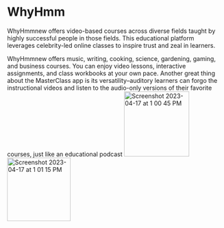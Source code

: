 # WhyHmm
WhyHmmnew offers video-based courses across diverse fields taught by highly successful people in those fields. This educational platform leverages celebrity-led online classes to inspire trust and zeal in learners.

WhyHmmnew offers music, writing, cooking, science, gardening, gaming, and business courses. You can enjoy video lessons, interactive assignments, and class workbooks at your own pace. Another great thing about the MasterClass app is its versatility–auditory learners can forgo the instructional videos and listen to the audio-only versions of their favorite courses, just like an educational podcast
<img width="152" alt="Screenshot 2023-04-17 at 1 00 45 PM" src="https://user-images.githubusercontent.com/40161365/232419758-4e8afdde-07e2-4dd3-8c5c-d1594f070ba7.png">
<img width="148" alt="Screenshot 2023-04-17 at 1 01 15 PM" src="https://user-images.githubusercontent.com/40161365/232420274-d0ce4fdb-1b42-433e-b931-9d54a483e464.png">

